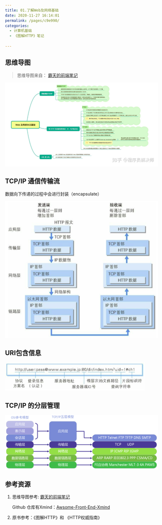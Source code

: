 ```yaml
---
title: 01.了解Web及网络基础
date: 2020-11-27 16:14:01
permalink: /pages/c9e990/
categories: 
  - 计算机基础
  - 《图解HTTP》笔记

---
```


## 思维导图

> 思维导图来自： [霸天的前端笔记](https://www.zhihu.com/column/c_57862727)

![img](./assets/img/v2-caf84e011f52f18e72adb7f3e6ca20b8_r.jpg)

## TCP/IP 通信传输流

数据向下传递的过程中会进行封装（encapsulate）

![image-20201127222210949](./assets/img/image-20201127222210949.png)

## URI包含信息

<img src="./assets/img/image-20201127222801052.png" alt="image-20201127222801052" style="zoom:100%;margin:0" />

## TCP/IP 的分层管理

![image-20201130110239290](./assets/img/image-20201130110239290.png)

## 参考资源

1. 思维导图参考:  [霸天的前端笔记](https://www.zhihu.com/column/c_57862727)

   Github 仓库有Xmind：[Awsome-Front-End-Xmind](https://github.com/bailinlin/Awsome-Front-End-Xmind)

2. 原书参考：《图解HTTP》和 《HTTP权威指南》